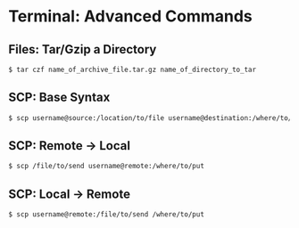 # Terminal: Advanced Commands

## Files: Tar/Gzip a Directory

```bash
$ tar czf name_of_archive_file.tar.gz name_of_directory_to_tar
```

## SCP: Base Syntax

```bash
$ scp username@source:/location/to/file username@destination:/where/to/put
```

## SCP: Remote -> Local

```bash
$ scp /file/to/send username@remote:/where/to/put
```

## SCP: Local -> Remote

```bash
$ scp username@remote:/file/to/send /where/to/put
```
